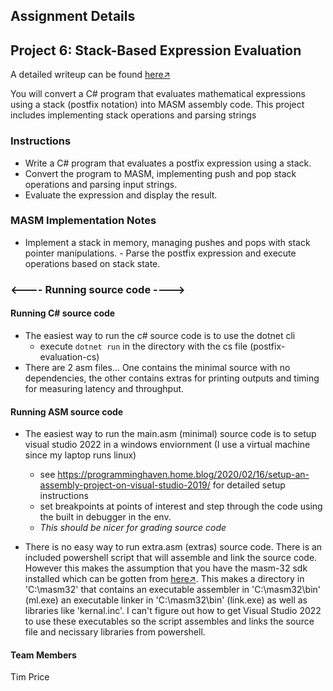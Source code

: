 ## Assignment Details
## Project 6: Stack-Based Expression Evaluation

A detailed writeup can be found [here↗](github.com/timmprice)

You will convert a C# program that evaluates mathematical expressions using a stack (postfix notation) into MASM assembly code. This project includes implementing stack operations and parsing strings

### Instructions
- Write a C# program that evaluates a postfix expression using a stack.
- Convert the program to MASM, implementing push and pop stack operations and parsing input strings.
- Evaluate the expression and display the result.

### MASM Implementation Notes
- Implement a stack in memory, managing pushes and pops with stack pointer manipulations. - Parse the postfix expression and execute operations based on stack state.

### <---- Running source code ---->
#### Running C# source code
-  The easiest way to run the c# source code is to use the dotnet cli
    -  execute `dotnet run` in the directory with the cs file (postfix-evaluation-cs)
- There are 2 asm files... One contains the minimal source with no dependencies, the other contains extras for printing outputs and timing for measuring latency and throughput.

#### Running ASM source code
-  The easiest way to run the main.asm (minimal) source code is to setup visual studio 2022 in a windows enviornment (I use a virtual machine since my laptop runs linux)
    - see https://programminghaven.home.blog/2020/02/16/setup-an-assembly-project-on-visual-studio-2019/ for detailed setup instructions
    - set breakpoints at points of interest and step through the code using the built in debugger in the env. 
    - *This should be nicer for grading source code*

- There is no easy way to run extra.asm (extras) source code. There is an included powershell script that will assemble and link the source code. However this makes the assumption that you have the masm-32 sdk installed which can be gotten from [here↗](https://masm32.com/). This makes a directory in 'C:\masm32\' that contains an executable assembler in 'C:\masm32\bin' (ml.exe) an executable linker in 'C:\masm32\bin' (link.exe) as well as libraries like 'kernal.inc'. I can't figure out how to get Visual Studio 2022 to use these executables so the script assembles and links the source file and necissary libraries from powershell.

#### Team Members
Tim Price
